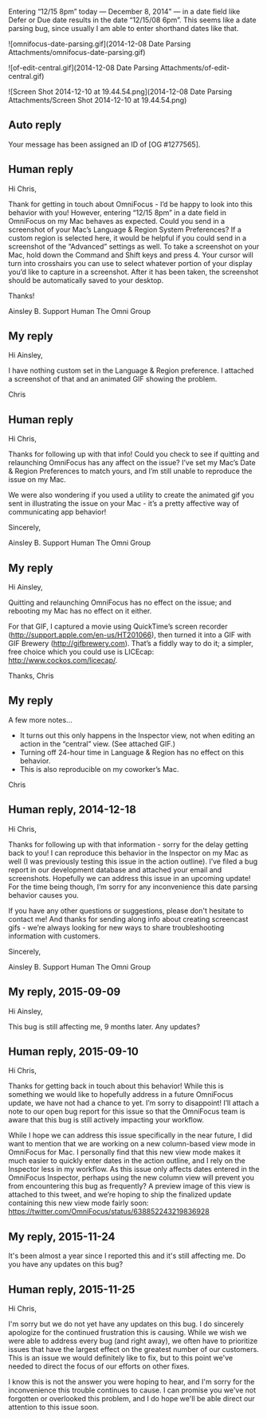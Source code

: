 Entering “12/15 8pm” today — December 8, 2014” — in a date field like Defer or Due date results in the date “12/15/08 6pm”. This seems like a date parsing bug, since usually I am able to enter shorthand dates like that.

![omnifocus-date-parsing.gif](2014-12-08 Date Parsing Attachments/omnifocus-date-parsing.gif)

![of-edit-central.gif](2014-12-08 Date Parsing Attachments/of-edit-central.gif)

![Screen Shot 2014-12-10 at 19.44.54.png](2014-12-08 Date Parsing Attachments/Screen Shot 2014-12-10 at 19.44.54.png)

## Auto reply

Your message has been assigned an ID of [OG #1277565].

## Human reply

Hi Chris,

Thank for getting in touch about OmniFocus - I’d be happy to look into this behavior with you! However, entering “12/15 8pm” in a date field in OmniFocus on my Mac behaves as expected. Could you send in a screenshot of your Mac’s Language & Region System Preferences? If a custom region is selected here, it would be helpful if you could send in a screenshot of the “Advanced” settings as well. To take a screenshot on your Mac, hold down the Command and Shift keys and press 4. Your cursor will turn into crosshairs you can use to select whatever portion of your display you’d like to capture in a screenshot. After it has been taken, the screenshot should be automatically saved to your desktop.

Thanks!

Ainsley B.
Support Human
The Omni Group

## My reply

Hi Ainsley,

I have nothing custom set in the Language & Region preference. I attached a screenshot of that and an animated GIF showing the problem.

Chris

## Human reply

Hi Chris,

Thanks for following up with that info! Could you check to see if quitting and relaunching OmniFocus has any affect on the issue? I’ve set my Mac’s Date & Region Preferences to match yours, and I’m still unable to reproduce the issue on my Mac.

We were also wondering if you used a utility to create the animated gif you sent in illustrating the issue on your Mac - it’s a pretty affective way of communicating app behavior!

Sincerely,

Ainsley B.
Support Human
The Omni Group

## My reply

Hi Ainsley,

Quitting and relaunching OmniFocus has no effect on the issue; and rebooting my Mac has no effect on it either.

For that GIF, I captured a movie using QuickTime’s screen recorder (http://support.apple.com/en-us/HT201066), then turned it into a GIF with GIF Brewery (http://gifbrewery.com). That’s a fiddly way to do it; a simpler, free choice which you could use is LICEcap: http://www.cockos.com/licecap/.

Thanks,
Chris

## My reply

A few more notes…

- It turns out this only happens in the Inspector view, not when editing an action in the “central” view. (See attached GIF.)
- Turning off 24-hour time in Language & Region has no effect on this behavior.
- This is also reproducible on my coworker’s Mac.

Chris

## Human reply, 2014-12-18

Hi Chris,

Thanks for following up with that information - sorry for the delay getting back to you! I can reproduce this behavior in the Inspector on my Mac as well (I was previously testing this issue in the action outline). I’ve filed a bug report in our development database and attached your email and screenshots. Hopefully we can address this issue in an upcoming update! For the time being though, I’m sorry for any inconvenience this date parsing behavior causes you.

If you have any other questions or suggestions, please don't hesitate to contact me! And thanks for sending along info about creating screencast gifs - we’re always looking for new ways to share troubleshooting information with customers.

Sincerely,

Ainsley B.
Support Human
The Omni Group

## My reply, 2015-09-09

Hi Ainsley,

This bug is still affecting me, 9 months later. Any updates?

## Human reply, 2015-09-10

Hi Chris,

Thanks for getting back in touch about this behavior! While this is something we would like to hopefully address in a future OmniFocus update, we have not had a chance to yet. I’m sorry to disappoint! I’ll attach a note to our open bug report for this issue so that the OmniFocus team is aware that this bug is still actively impacting your workflow.

While I hope we can address this issue specifically in the near future, I did want to mention that we are working on a new column-based view mode in OmniFocus for Mac. I personally find that this new view mode makes it much easier to quickly enter dates in the action outline, and I rely on the Inspector less in my workflow. As this issue only affects dates entered in the OmniFocus Inspector, perhaps using the new column view will prevent you from encountering this bug as frequently? A preview image of this view is attached to this tweet, and we’re hoping to ship the finalized update containing this new view mode fairly soon:
<https://twitter.com/OmniFocus/status/638852243219836928>

## My reply, 2015-11-24

It's been almost a year since I reported this and it's still affecting me. Do you have any updates on this bug?

## Human reply, 2015-11-25

Hi Chris,

I'm sorry but we do not yet have any updates on this bug. I do sincerely apologize for the continued frustration this is causing. While we wish we were able to address every bug (and right away), we often have to prioritize issues that have the largest effect on the greatest number of our customers. This is an issue we would definitely like to fix, but to this point we've needed to direct the focus of our efforts on other fixes. 

I know this is not the answer you were hoping to hear, and I'm sorry for the inconvenience this trouble continues to cause. I can promise you we've not forgotten or overlooked this problem, and I do hope we'll be able direct our attention to this issue soon.
